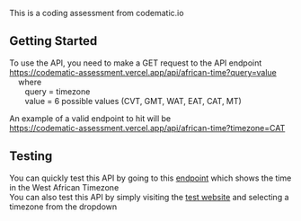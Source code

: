 This is a coding assessment from codematic.io

## Getting Started

To use the API, you need to make a GET request to the API endpoint https://codematic-assessment.vercel.app/api/african-time?query=value  
&nbsp;&nbsp;&nbsp; where  
&nbsp;&nbsp;&nbsp;&nbsp;&nbsp;&nbsp; query = timezone  
&nbsp;&nbsp;&nbsp;&nbsp;&nbsp;&nbsp; value = 6 possible values (CVT, GMT, WAT, EAT, CAT, MT)

An example of a valid endpoint to hit will be  
https://codematic-assessment.vercel.app/api/african-time?timezone=CAT

  
 ## Testing
 You can quickly test this API by going to this [endpoint](https://codematic-assessment.vercel.app/api/african-time?timezone=WAT) which shows the time in the West African Timezone  
 You can also test this API by simply visiting the [test website](https://codematic-assessment.vercel.app) and selecting a timezone from the dropdown
 
 

